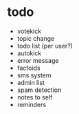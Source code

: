 # todo #

* votekick
* topic change
* todo list (per user?)
* autokick
* error message
* factoids
* sms system
* admin list
* spam detection
* notes to self
* reminders
